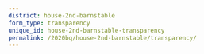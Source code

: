 ```yaml
---
district: house-2nd-barnstable
form_type: transparency
unique_id: house-2nd-barnstable-transparency
permalink: /2020bq/house-2nd-barnstable/transparency/
---
```

